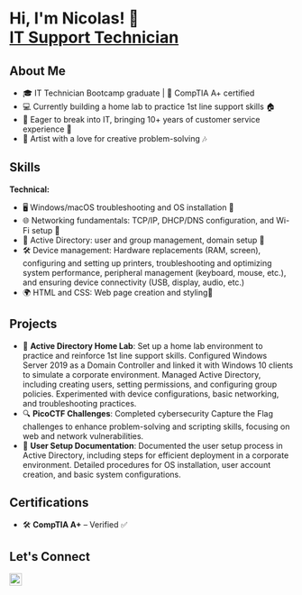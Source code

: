 <h1>Hi, I'm Nicolas! 🐾 <br/><a href=https://www.linkedin.com/in/nicolasc333/>IT Support Technician</a></h1>

<h2>About Me</h2>
<ul>
  <li>🎓 IT Technician Bootcamp graduate | 🔧 CompTIA A+ certified</li>
  <li>💻 Currently building a home lab to practice 1st line support skills 🏠</li>
  <li>🚀 Eager to break into IT, bringing 10+ years of customer service experience 💬</li>
  <li>🎨 Artist with a love for creative problem-solving 🎶</li>
</ul>

<h2>Skills</h2>
<strong>Technical:</strong>
<ul>
  <li>🖥️ Windows/macOS troubleshooting and OS installation 🔧</li>
  <li>🌐 Networking fundamentals: TCP/IP, DHCP/DNS configuration, and Wi-Fi setup 📶</li>
  <li>🔑 Active Directory: user and group management, domain setup 👥</li>
  <li>🛠️ Device management: Hardware replacements (RAM, screen), configuring and setting up printers, troubleshooting and optimizing system performance, peripheral management (keyboard, mouse, etc.), and ensuring device connectivity (USB, display, audio, etc.)</li>
  <li>🌍 HTML and CSS: Web page creation and styling📱</li>
</ul>

<h2>Projects</h2>
<ul>
  <li>🔧 <strong>Active Directory Home Lab</strong>: Set up a home lab environment to practice and reinforce 1st line support skills. Configured Windows Server 2019 as a Domain Controller and linked it with Windows 10 clients to simulate a corporate environment. Managed Active Directory, including creating users, setting permissions, and configuring group policies. Experimented with device configurations, basic networking, and troubleshooting practices.</li>
  <li>🔍 <strong>PicoCTF Challenges</strong>: Completed cybersecurity Capture the Flag challenges to enhance problem-solving and scripting skills, focusing on web and network vulnerabilities.</li>
  <li>📄 <strong>User Setup Documentation</strong>: Documented the user setup process in Active Directory, including steps for efficient deployment in a corporate environment. Detailed procedures for OS installation, user account creation, and basic system configurations.</li>
</ul>

<h2>Certifications</h2>
<ul>
  <li>🛠️ <strong>CompTIA A+</strong> – Verified ✅</li>
</ul>

<h2>Let's Connect</h2>
<img align="left" alt="Nicolas | LinkedIn" width="22px" src="https://cdn.jsdelivr.net/npm/simple-icons@v3/icons/linkedin.svg" />

